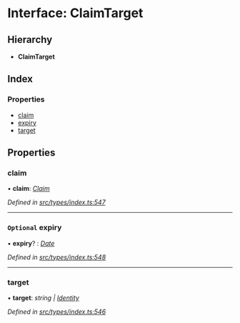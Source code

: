 # Interface: ClaimTarget

## Hierarchy

* **ClaimTarget**

## Index

### Properties

* [claim](claimtarget.md#claim)
* [expiry](claimtarget.md#optional-expiry)
* [target](claimtarget.md#target)

## Properties

###  claim

• **claim**: *[Claim](../globals.md#claim)*

*Defined in [src/types/index.ts:547](https://github.com/PolymathNetwork/polymesh-sdk/blob/959efb76/src/types/index.ts#L547)*

___

### `Optional` expiry

• **expiry**? : *[Date](../enums/transactionargumenttype.md#date)*

*Defined in [src/types/index.ts:548](https://github.com/PolymathNetwork/polymesh-sdk/blob/959efb76/src/types/index.ts#L548)*

___

###  target

• **target**: *string | [Identity](../classes/identity.md)*

*Defined in [src/types/index.ts:546](https://github.com/PolymathNetwork/polymesh-sdk/blob/959efb76/src/types/index.ts#L546)*
